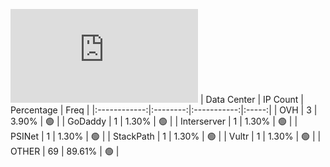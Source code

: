 ![Diagramm](https://github.com/obajay/StateSync-snapshots/blob/main/Projects/Quicksilver/1/README.md)
| Data Center | IP Count | Percentage | Freq |
|:------------:|:--------:|:-----------:|:-----:|
| OVH | 3 | 3.90% | 🟢 |
| GoDaddy | 1 | 1.30% | 🟢 |
| Interserver | 1 | 1.30% | 🟢 |
| PSINet | 1 | 1.30% | 🟢 |
| StackPath | 1 | 1.30% | 🟢 |
| Vultr | 1 | 1.30% | 🟢 |
| OTHER | 69 | 89.61% | 🟢 |